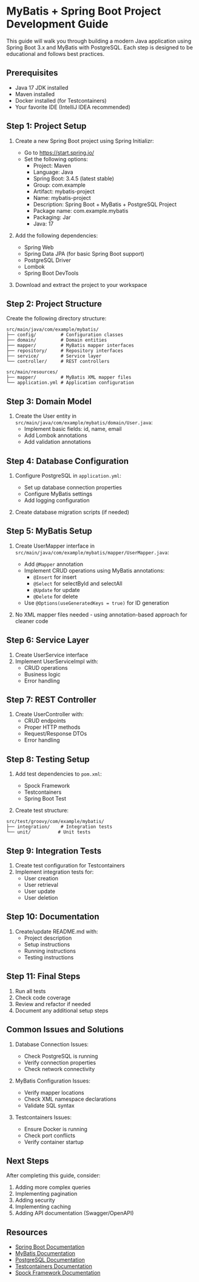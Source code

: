 # MyBatis + Spring Boot Project Development Guide

This guide will walk you through building a modern Java application using Spring Boot 3.x and MyBatis with PostgreSQL. Each step is designed to be educational and follows best practices.

## Prerequisites

- Java 17 JDK installed
- Maven installed
- Docker installed (for Testcontainers)
- Your favorite IDE (IntelliJ IDEA recommended)

## Step 1: Project Setup

1. Create a new Spring Boot project using Spring Initializr:

   - Go to https://start.spring.io/
   - Set the following options:
     - Project: Maven
     - Language: Java
     - Spring Boot: 3.4.5 (latest stable)
     - Group: com.example
     - Artifact: mybatis-project
     - Name: mybatis-project
     - Description: Spring Boot + MyBatis + PostgreSQL Project
     - Package name: com.example.mybatis
     - Packaging: Jar
     - Java: 17

2. Add the following dependencies:

   - Spring Web
   - Spring Data JPA (for basic Spring Boot support)
   - PostgreSQL Driver
   - Lombok
   - Spring Boot DevTools

3. Download and extract the project to your workspace

## Step 2: Project Structure

Create the following directory structure:

```
src/main/java/com/example/mybatis/
├── config/         # Configuration classes
├── domain/         # Domain entities
├── mapper/         # MyBatis mapper interfaces
├── repository/     # Repository interfaces
├── service/        # Service layer
└── controller/     # REST controllers

src/main/resources/
├── mapper/         # MyBatis XML mapper files
└── application.yml # Application configuration
```

## Step 3: Domain Model

1. Create the User entity in `src/main/java/com/example/mybatis/domain/User.java`:
   - Implement basic fields: id, name, email
   - Add Lombok annotations
   - Add validation annotations

## Step 4: Database Configuration

1. Configure PostgreSQL in `application.yml`:

   - Set up database connection properties
   - Configure MyBatis settings
   - Add logging configuration

2. Create database migration scripts (if needed)

## Step 5: MyBatis Setup

1. Create UserMapper interface in `src/main/java/com/example/mybatis/mapper/UserMapper.java`:

   - Add `@Mapper` annotation
   - Implement CRUD operations using MyBatis annotations:
     - `@Insert` for insert
     - `@Select` for selectById and selectAll
     - `@Update` for update
     - `@Delete` for delete
   - Use `@Options(useGeneratedKeys = true)` for ID generation

2. No XML mapper files needed - using annotation-based approach for cleaner code

## Step 6: Service Layer

1. Create UserService interface
2. Implement UserServiceImpl with:
   - CRUD operations
   - Business logic
   - Error handling

## Step 7: REST Controller

1. Create UserController with:
   - CRUD endpoints
   - Proper HTTP methods
   - Request/Response DTOs
   - Error handling

## Step 8: Testing Setup

1. Add test dependencies to `pom.xml`:

   - Spock Framework
   - Testcontainers
   - Spring Boot Test

2. Create test structure:

```
src/test/groovy/com/example/mybatis/
├── integration/    # Integration tests
└── unit/          # Unit tests
```

## Step 9: Integration Tests

1. Create test configuration for Testcontainers
2. Implement integration tests for:
   - User creation
   - User retrieval
   - User update
   - User deletion

## Step 10: Documentation

1. Create/update README.md with:
   - Project description
   - Setup instructions
   - Running instructions
   - Testing instructions

## Step 11: Final Steps

1. Run all tests
2. Check code coverage
3. Review and refactor if needed
4. Document any additional setup steps

## Common Issues and Solutions

1. Database Connection Issues:

   - Check PostgreSQL is running
   - Verify connection properties
   - Check network connectivity

2. MyBatis Configuration Issues:

   - Verify mapper locations
   - Check XML namespace declarations
   - Validate SQL syntax

3. Testcontainers Issues:
   - Ensure Docker is running
   - Check port conflicts
   - Verify container startup

## Next Steps

After completing this guide, consider:

1. Adding more complex queries
2. Implementing pagination
3. Adding security
4. Implementing caching
5. Adding API documentation (Swagger/OpenAPI)

## Resources

- [Spring Boot Documentation](https://spring.io/projects/spring-boot)
- [MyBatis Documentation](https://mybatis.org/mybatis-3/)
- [PostgreSQL Documentation](https://www.postgresql.org/docs/)
- [Testcontainers Documentation](https://www.testcontainers.org/)
- [Spock Framework Documentation](https://spockframework.org/)
